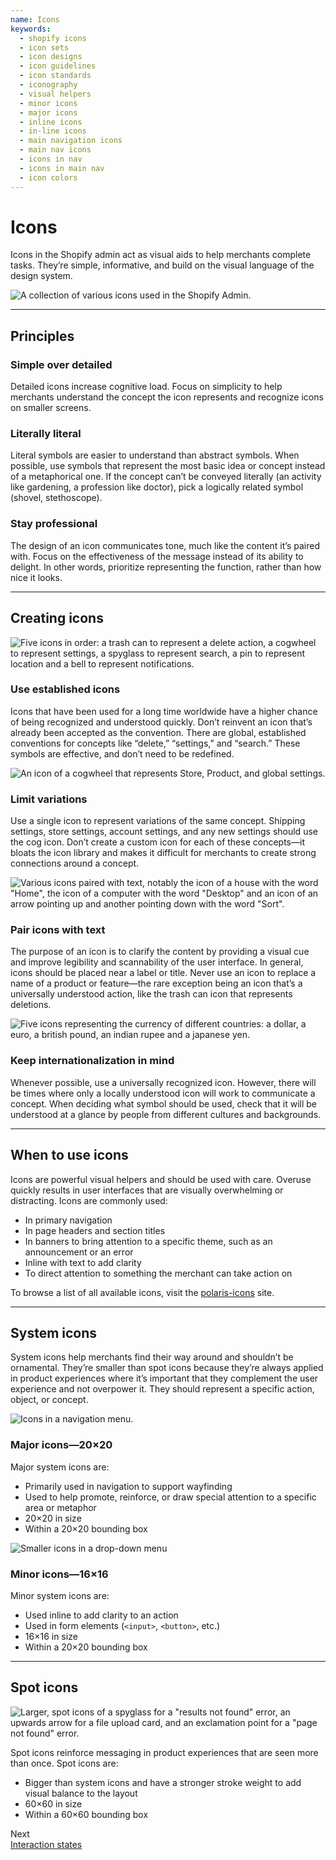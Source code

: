 ```yaml
---
name: Icons
keywords:
  - shopify icons
  - icon sets
  - icon designs
  - icon guidelines
  - icon standards
  - iconography
  - visual helpers
  - minor icons
  - major icons
  - inline icons
  - in-line icons
  - main navigation icons
  - main nav icons
  - icons in nav
  - icons in main nav
  - icon colors
---
```


# Icons

Icons in the Shopify admin act as visual aids to help merchants complete tasks. They’re simple, informative, and build on the visual language of the design system.

<!-- showcasecontent -->

![A collection of various icons used in the Shopify Admin.](/public_images/design/icons/icons-intro@2x.png)

<!-- end -->

---

## Principles

<!-- keywords: icon principles, icons, how to use icons -->

### Simple over detailed

Detailed icons increase cognitive load. Focus on simplicity to help merchants understand the concept the icon represents and recognize icons on smaller screens.

### Literally literal

Literal symbols are easier to understand than abstract symbols. When possible, use symbols that represent the most basic idea or concept instead of a metaphorical one. If the concept can’t be conveyed literally (an activity like gardening, a profession like doctor), pick a logically related symbol (shovel, stethoscope).

### Stay professional

The design of an icon communicates tone, much like the content it’s paired with. Focus on the effectiveness of the message instead of its ability to delight. In other words, prioritize representing the function, rather than how nice it looks.

---

## Creating icons

<!-- showcasecontent -->

![Five icons in order: a trash can to represent a delete action, a cogwheel to represent settings, a spyglass to represent search, a pin to represent location and a bell to represent notifications.](/public_images/design/icons/icons-established@2x.png)

### Use established icons

Icons that have been used for a long time worldwide have a higher chance of being recognized and understood quickly. Don’t reinvent an icon that’s already been accepted as the convention. There are global, established conventions for concepts like “delete,” “settings,” and “search.” These symbols are effective, and don’t need to be redefined.

<!-- end -->

<!-- showcasecontent -->

![An icon of a cogwheel that represents Store, Product, and global settings.](/public_images/design/icons/icons-limit-variations@2x.png)

### Limit variations

Use a single icon to represent variations of the same concept. Shipping settings, store settings, account settings, and any new settings should use the cog icon. Don’t create a custom icon for each of these concepts—it bloats the icon library and makes it difficult for merchants to create strong connections around a concept.

<!-- end -->
<!-- showcasecontent -->

![Various icons paired with text, notably the icon of a house with the word "Home", the icon of a computer with the word "Desktop" and an icon of an arrow pointing up and another pointing down with the word "Sort".](/public_images/design/icons/icons-pairing@2x.png)

### Pair icons with text

The purpose of an icon is to clarify the content by providing a visual cue and improve legibility and scannability of the user interface. In general, icons should be placed near a label or title. Never use an icon to replace a name of a product or feature—the rare exception being an icon that’s a universally understood action, like the trash can icon that represents deletions.

<!-- end -->
<!-- showcasecontent -->

![Five icons representing the currency of different countries: a dollar, a euro, a british pound, an indian rupee and a japanese yen.](/public_images/design/icons/icons-internationalization@2x.png)

### Keep internationalization in mind

Whenever possible, use a universally recognized icon. However, there will be times where only a locally understood icon will work to communicate a concept. When deciding what symbol should be used, check that it will be understood at a glance by people from different cultures and&nbsp;backgrounds.

<!-- end -->

---

## When to use icons

<!-- keywords: icon use cases, navigation icons, page header icons, section title icons, banner icons, inline icons, action icons -->

Icons are powerful visual helpers and should be used with care. Overuse quickly results in user interfaces that are visually overwhelming or distracting.
Icons are commonly used:

- In primary navigation
- In page headers and section titles
- In banners to bring attention to a specific theme, such as an announcement or an error
- Inline with text to add clarity
- To direct attention to something the merchant can take action on

To browse a list of all available icons, visit the [polaris-icons](https://polaris-icons.shopify.com/) site.

---

## System icons

<!-- keywords: icon sizing, icon sizes, minor icons, major icons, small icons, navigation icons, button icons -->

System icons help merchants find their way around and shouldn’t be ornamental. They’re smaller than spot icons because they’re always applied in product experiences where it’s important that they complement the user experience and not overpower it. They should represent a specific action, object, or concept.

<!-- centeredcontent -->

![Icons in a navigation menu.](/public_images/design/icons/icons-system-20@2x.png)

### Major icons—20×20

Major system icons are:

- Primarily used in navigation to support wayfinding
- Used to help promote, reinforce, or draw special attention to a specific area or metaphor
- 20×20 in size
- Within a 20×20 bounding box

<!-- end -->

<!-- centeredcontent -->

![Smaller icons in a drop-down menu](/public_images/design/icons/icons-system-16@2x.png)

### Minor icons—16×16

Minor system icons are:

- Used inline to add clarity to an action
- Used in form elements (`<input>`, `<button>`, etc.)
- 16×16 in size
- Within a 20×20 bounding box

<!-- end -->

---

## Spot icons

<!-- keywords: large icons, spot icons -->

<!-- showcasecontent -->

![Larger, spot icons of a spyglass for a "results not found" error, an upwards arrow for a file upload card, and an exclamation point for a "page not found" error.](/public_images/design/icons/icons-spot@2x.png)

Spot icons reinforce messaging in product experiences that are seen more than once. Spot&nbsp;icons&nbsp;are:

- Bigger than system icons and have a stronger stroke weight to add visual balance to the layout
- 60×60 in size
- Within a 60×60 bounding box

<!-- end -->

<div class="NextPage">
Next<br/>
<a href="/design/interaction-states#navigation">Interaction states</a>
</div>
